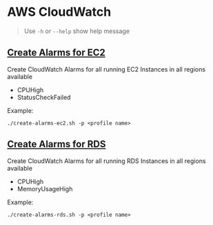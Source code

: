 # AWS CloudWatch

> Use `-h` or `--help` show help message

## [Create Alarms for EC2](cloudwatch/create-alarms-ec2.sh)

Create CloudWatch Alarms for all running EC2 Instances in all regions available

* CPUHigh
* StatusCheckFailed

Example:

```shell
./create-alarms-ec2.sh -p <profile name>
```

## [Create Alarms for RDS](cloudwatch/create-alarms-rds.sh)

Create CloudWatch Alarms for all running RDS Instances in all regions available

* CPUHigh
* MemoryUsageHigh

Example:

```shell
./create-alarms-rds.sh -p <profile name>
```
